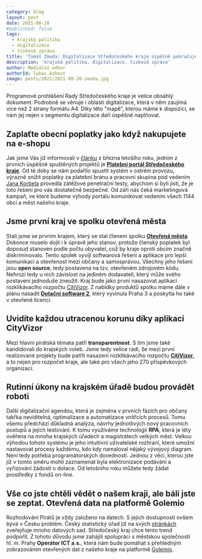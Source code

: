 ```yaml
---
category: blog
layout: post
date: 2021-08-20
#published: false
tags: 
  - krajská politika
  - digitalizace
  - tisková zpráva
title: 'Tomáš Zmuda: Digitalizace Středočeského kraje úspěšně pokračuje!'
description: 'krajská politika, digitalizace, tisková zpráva'
author: Mediální odbor
authorId: lukas.kohout
image: posts/2021/2021-08-20-zmuda.jpg
---
```


Programové prohlášení Rady Středočeského kraje je velice obsáhlý dokument. Podrobně se věnuje i oblasti digitalizace, která v něm zaujímá více než 2 strany formátu A4. Díky této "mapě", kterou máme k dispozici, se nám jej nejen v segmentu digitalizace daří úspěšně naplňovat.

## Zaplaťte obecní poplatky jako když nakupujete na e-shopu
Jak jsme Vás již informovali v [článku](https://stredocesky.pirati.cz/aktuality/stredocesky-platebni-portal-jiz-bezi-v-ostrem-provozu.html) z března letošího roku, jedním z prvních úspěšně spuštěných projektů je [**Platební portál Středočeského kraje**](https://platby-sc.cz/registrace-uzivatele). Od té doby se nám podařilo spustit systém v ostrém provozu, výrazně snížit poplatky za platební bránu a pracovní skupina pod vedením [Jana Korbela](https://stredocesky.pirati.cz/lide/jan-korbel/) provedla zátěžové penetrační testy, abychom si byli jisti, že je toto řešení pro vás dostatečně bezpečné. Od září nás čeká marketingová kampaň, ve které budeme výhody portálu komunikovat vedením všech 1144 obcí a měst našeho kraje.

## Jsme první kraj ve spolku otevřená města
Stali jsme se prvním krajem, který se stal členem spolku [**Otevřená města**](https://www.otevrenamesta.cz/). Dokonce muselo dojít i k úpravě jeho stanov, protože členský poplatek byl doposud stanoven podle počtu obyvatel, což by kraje oproti obcím značně diskriminovalo. Tento spolek vyvíjí softwarová řešení a aplikace pro lepší komunikaci a otevřenost mezi občany a samosprávou. Všechny jeho řešení jsou **open source**, tedy postavena na tzv. otevřeném zdrojovém kódu. Nehrozí tedy u nich závislost na jediném dodavateli, který může svého postavení jednoduše zneužít. Kraj bude jako první nasazovat aplikaci rozklikávacího rozpočtu [CitiVizor](https://www.otevrenamesta.cz/projekty/cv). Z nabídky produktů spolku máme dále v plánu nasadit [**Dotační software 2**](https://www.otevrenamesta.cz/projekty/dsw), který vyvinula Praha 3 a poskytla ho také v otevřené licenci.

## Uvidíte každou utracenou korunu díky aplikaci CityVizor
Mezi hlavní pirátská témata patří **transparentnost**. S tím jsme také kandidovali do krajských voleb. Jsme tedy velice rádi, že mezi první realizované projekty bude patřit nasazení rozklikávacího rozpočtu [**CitiVizor**](https://www.cityvizor.cz/landing), a to nejen pro rozpočet kraje, ale také pro všech jeho 270 příspěvkových organizací.

## Rutinní úkony na krajském úřadě budou provádět roboti
Další digitalizační agendou, která je zejména v prvních fázích pro občany takřka neviditelná, optimalizace a automatizace vnitřcích procesů. Tomu všemu předchází důkladná analýza, návrhy jednotlivých nový pracovních postupů a jejich testování. K tomu využíváme technologii **RPA**, která je léty ověřena na mnoha krajských úřadech a magistrátech velkých měst. Velkou výhodou tohoto systému je jeho intuitivní uživatelské rozhraní, které umožní nastavovat procesy každému, kdo kdy namaloval nějaký vývojový diagram. Není tedy potřeba programátorských dovedností. Jednou z věcí, kterou jste již v tomto směru mohli zaznamenat byla elektronizace podávání a vyřizování žádostí o dotace. Od letošního roku můžete tedy žádat prostředky z fondů on-line.

## Vše co jste chtěli vědět o našem kraji, ale báli jste se zeptat. Otevřená data na platformě Golemio
Rozhodování Pirátů je vždy založeno na datech. S jejich dostupností ovšem bývá v Česku problém. Český statistický úřad již na svých [stránkách](https://www.czso.cz/csu/czso/otevrena_data) zveřejňuje mnoho datových sad. Středočeský kraj chce tento trend podpořit. Z tohoto důvodu jsme zahájili spolupráci s městskou společností hl. m. Prahy **Operátor ICT a.s.**, která nám bude pomáhat s přehledným zobrazováním otevřených dat z našeho kraje na platformě [Golemio](https://golemio.cz/).
